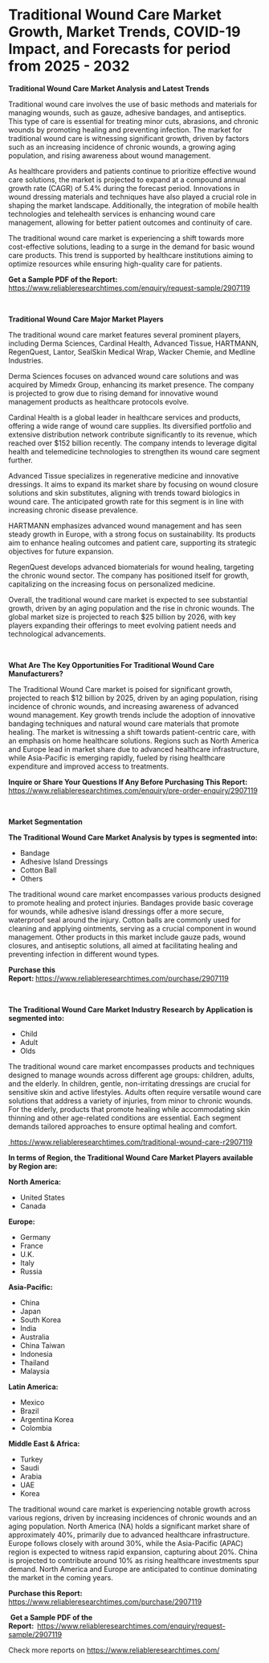 <p><h1>Traditional Wound Care Market Growth, Market Trends, COVID-19 Impact, and Forecasts for period from 2025 - 2032</h1></p><p><strong>Traditional Wound Care Market Analysis and Latest Trends</strong></p>
<p><p>Traditional wound care involves the use of basic methods and materials for managing wounds, such as gauze, adhesive bandages, and antiseptics. This type of care is essential for treating minor cuts, abrasions, and chronic wounds by promoting healing and preventing infection. The market for traditional wound care is witnessing significant growth, driven by factors such as an increasing incidence of chronic wounds, a growing aging population, and rising awareness about wound management.</p><p>As healthcare providers and patients continue to prioritize effective wound care solutions, the market is projected to expand at a compound annual growth rate (CAGR) of 5.4% during the forecast period. Innovations in wound dressing materials and techniques have also played a crucial role in shaping the market landscape. Additionally, the integration of mobile health technologies and telehealth services is enhancing wound care management, allowing for better patient outcomes and continuity of care.</p><p>The traditional wound care market is experiencing a shift towards more cost-effective solutions, leading to a surge in the demand for basic wound care products. This trend is supported by healthcare institutions aiming to optimize resources while ensuring high-quality care for patients.</p></p>
<p><strong>Get a Sample PDF of the Report:&nbsp;</strong> <a href="https://www.reliableresearchtimes.com/enquiry/request-sample/2907119?utm_campaign=2326&utm_medium=2&utm_source=Github&utm_content=ia&utm_term=12032025&utm_id=traditional-wound-care">https://www.reliableresearchtimes.com/enquiry/request-sample/2907119</a></p>
<p>&nbsp;</p>
<p><strong>Traditional Wound Care Major Market Players</strong></p>
<p><p>The traditional wound care market features several prominent players, including Derma Sciences, Cardinal Health, Advanced Tissue, HARTMANN, RegenQuest, Lantor, SealSkin Medical Wrap, Wacker Chemie, and Medline Industries. </p><p>Derma Sciences focuses on advanced wound care solutions and was acquired by Mimedx Group, enhancing its market presence. The company is projected to grow due to rising demand for innovative wound management products as healthcare protocols evolve.</p><p>Cardinal Health is a global leader in healthcare services and products, offering a wide range of wound care supplies. Its diversified portfolio and extensive distribution network contribute significantly to its revenue, which reached over $152 billion recently. The company intends to leverage digital health and telemedicine technologies to strengthen its wound care segment further.</p><p>Advanced Tissue specializes in regenerative medicine and innovative dressings. It aims to expand its market share by focusing on wound closure solutions and skin substitutes, aligning with trends toward biologics in wound care. The anticipated growth rate for this segment is in line with increasing chronic disease prevalence.</p><p>HARTMANN emphasizes advanced wound management and has seen steady growth in Europe, with a strong focus on sustainability. Its products aim to enhance healing outcomes and patient care, supporting its strategic objectives for future expansion.</p><p>RegenQuest develops advanced biomaterials for wound healing, targeting the chronic wound sector. The company has positioned itself for growth, capitalizing on the increasing focus on personalized medicine.</p><p>Overall, the traditional wound care market is expected to see substantial growth, driven by an aging population and the rise in chronic wounds. The global market size is projected to reach $25 billion by 2026, with key players expanding their offerings to meet evolving patient needs and technological advancements.</p></p>
<p>&nbsp;</p>
<p><strong>What Are The Key Opportunities For Traditional Wound Care Manufacturers?</strong></p>
<p><p>The Traditional Wound Care market is poised for significant growth, projected to reach $12 billion by 2025, driven by an aging population, rising incidence of chronic wounds, and increasing awareness of advanced wound management. Key growth trends include the adoption of innovative bandaging techniques and natural wound care materials that promote healing. The market is witnessing a shift towards patient-centric care, with an emphasis on home healthcare solutions. Regions such as North America and Europe lead in market share due to advanced healthcare infrastructure, while Asia-Pacific is emerging rapidly, fueled by rising healthcare expenditure and improved access to treatments.</p></p>
<p><strong>Inquire or Share Your Questions If Any Before Purchasing This Report:</strong> <a href="https://www.reliableresearchtimes.com/enquiry/pre-order-enquiry/2907119?utm_campaign=2326&utm_medium=2&utm_source=Github&utm_content=ia&utm_term=12032025&utm_id=traditional-wound-care">https://www.reliableresearchtimes.com/enquiry/pre-order-enquiry/2907119</a></p>
<p>&nbsp;</p>
<p><strong>Market Segmentation</strong></p>
<p><strong>The Traditional Wound Care Market Analysis by types is segmented into:</strong></p>
<p><ul><li>Bandage</li><li>Adhesive Island Dressings</li><li>Cotton Ball</li><li>Others</li></ul></p>
<p><p>The traditional wound care market encompasses various products designed to promote healing and protect injuries. Bandages provide basic coverage for wounds, while adhesive island dressings offer a more secure, waterproof seal around the injury. Cotton balls are commonly used for cleaning and applying ointments, serving as a crucial component in wound management. Other products in this market include gauze pads, wound closures, and antiseptic solutions, all aimed at facilitating healing and preventing infection in different wound types.</p></p>
<p><strong>Purchase this Report:&nbsp;</strong><a href="https://www.reliableresearchtimes.com/purchase/2907119?utm_campaign=2326&utm_medium=2&utm_source=Github&utm_content=ia&utm_term=12032025&utm_id=traditional-wound-care">https://www.reliableresearchtimes.com/purchase/2907119</a></p>
<p>&nbsp;</p>
<p><strong>The Traditional Wound Care Market Industry Research by Application is segmented into:</strong></p>
<p><ul><li>Child</li><li>Adult</li><li>Olds</li></ul></p>
<p><p>The traditional wound care market encompasses products and techniques designed to manage wounds across different age groups: children, adults, and the elderly. In children, gentle, non-irritating dressings are crucial for sensitive skin and active lifestyles. Adults often require versatile wound care solutions that address a variety of injuries, from minor to chronic wounds. For the elderly, products that promote healing while accommodating skin thinning and other age-related conditions are essential. Each segment demands tailored approaches to ensure optimal healing and comfort.</p></p>
<p><a href="https://www.reliableresearchtimes.com/traditional-wound-care-r2907119?utm_campaign=2326&utm_medium=2&utm_source=Github&utm_content=ia&utm_term=12032025&utm_id=traditional-wound-care">&nbsp;https://www.reliableresearchtimes.com/traditional-wound-care-r2907119</a></p>
<p><strong>In terms of Region, the Traditional Wound Care Market Players available by Region are:</strong></p>
<p>
    <p> <strong> North America: </strong>
        <ul>
            <li>United States</li>
            <li>Canada</li>
        </ul>
        </p> 
    <p> <strong> Europe: </strong>
        <ul>
            <li>Germany</li>
            <li>France</li>
            <li>U.K.</li>
            <li>Italy</li>
            <li>Russia</li>
        </ul>
        </p> 
    <p> <strong> Asia-Pacific: </strong>
        <ul>
            <li>China</li>
            <li>Japan</li>
            <li>South Korea</li>
            <li>India</li>
            <li>Australia</li>
            <li>China Taiwan</li>
            <li>Indonesia</li>
            <li>Thailand</li>
            <li>Malaysia</li>
        </ul>
        </p> 
    <p> <strong> Latin America: </strong>
        <ul>
            <li>Mexico</li>
            <li>Brazil</li>
            <li>Argentina Korea</li>
            <li>Colombia</li>
        </ul>
        </p> 
    <p> <strong> Middle East & Africa: </strong>
        <ul>
            <li>Turkey</li>
            <li>Saudi</li>
            <li>Arabia</li>
            <li>UAE</li>
            <li>Korea</li>
        </ul>
    </p>
    </p>
<p><p>The traditional wound care market is experiencing notable growth across various regions, driven by increasing incidences of chronic wounds and an aging population. North America (NA) holds a significant market share of approximately 40%, primarily due to advanced healthcare infrastructure. Europe follows closely with around 30%, while the Asia-Pacific (APAC) region is expected to witness rapid expansion, capturing about 20%. China is projected to contribute around 10% as rising healthcare investments spur demand. North America and Europe are anticipated to continue dominating the market in the coming years.</p></p>
<p><strong>Purchase this Report: </strong><a href="https://www.reliableresearchtimes.com/purchase/2907119?utm_campaign=2326&utm_medium=2&utm_source=Github&utm_content=ia&utm_term=12032025&utm_id=traditional-wound-care">https://www.reliableresearchtimes.com/purchase/2907119</a></p>
<p>&nbsp;<strong>Get a Sample PDF of the Report:&nbsp;&nbsp;</strong><a href="https://www.reliableresearchtimes.com/enquiry/request-sample/2907119?utm_campaign=2326&utm_medium=2&utm_source=Github&utm_content=ia&utm_term=12032025&utm_id=traditional-wound-care">https://www.reliableresearchtimes.com/enquiry/request-sample/2907119</a></p>
<p><strong></strong></p>
<p>Check more reports on <a href="https://www.reliableresearchtimes.com/?utm_campaign=2326&utm_medium=2&utm_source=Github&utm_content=ia&utm_term=12032025&utm_id=traditional-wound-care">https://www.reliableresearchtimes.com/</a></p>